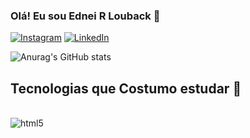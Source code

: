 ### Olá! Eu sou Ednei R Louback 🌙

[![Instagram](https://img.shields.io/badge/Instagram-E4405F?style=for-the-badge&logo=instagram&logoColor=white)](https://www.instagram.com/dev.ertido/)
[![LinkedIn](https://img.shields.io/badge/LinkedIn-0077B5?style=for-the-badge&logo=linkedin&logoColor=white)](https://www.linkedin.com/in/ednei-louback-593395b5/)

![Anurag's GitHub stats](https://github-readme-stats.vercel.app/api?username=anuraghazra&count_private=true)

## Tecnologias que Costumo estudar 📖

<div style="display: inline-block"><br/>
        <img align="center" src="" alt="html5" srcset="https://img.shields.io/badge/HTML5-E34F26?style=for-the-badge&logo=html5&logoColor=white">
</div>

<!---
nei22/nei22 is a ✨ special ✨ repository because its `README.md` (this file) appears on your GitHub profile.
You can click the Preview link to take a look at your changes.
--->
